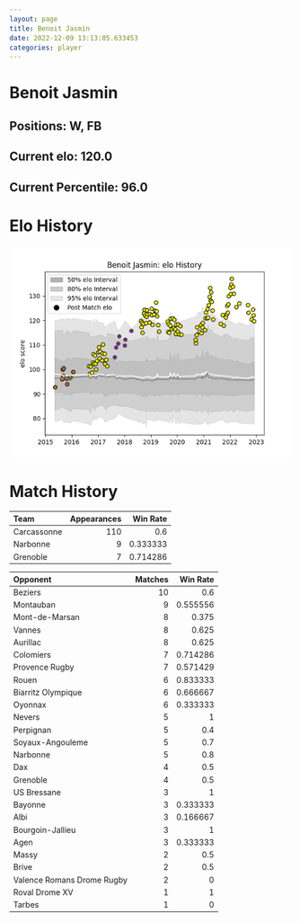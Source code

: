 ```yaml
---  
layout: page  
title: Benoit Jasmin  
date: 2022-12-09 13:13:05.633453  
categories: player  
---
```

# Benoit Jasmin

## Positions: W, FB

## Current elo: 120.0

## Current Percentile: 96.0

# Elo History


![elo history](history_BenoitJasmin.png)
# Match History


| Team        |   Appearances |   Win Rate |
|:------------|--------------:|-----------:|
| Carcassonne |           110 |   0.6      |
| Narbonne    |             9 |   0.333333 |
| Grenoble    |             7 |   0.714286 |

| Opponent                   |   Matches |   Win Rate |
|:---------------------------|----------:|-----------:|
| Beziers                    |        10 |   0.6      |
| Montauban                  |         9 |   0.555556 |
| Mont-de-Marsan             |         8 |   0.375    |
| Vannes                     |         8 |   0.625    |
| Aurillac                   |         8 |   0.625    |
| Colomiers                  |         7 |   0.714286 |
| Provence Rugby             |         7 |   0.571429 |
| Rouen                      |         6 |   0.833333 |
| Biarritz Olympique         |         6 |   0.666667 |
| Oyonnax                    |         6 |   0.333333 |
| Nevers                     |         5 |   1        |
| Perpignan                  |         5 |   0.4      |
| Soyaux-Angouleme           |         5 |   0.7      |
| Narbonne                   |         5 |   0.8      |
| Dax                        |         4 |   0.5      |
| Grenoble                   |         4 |   0.5      |
| US Bressane                |         3 |   1        |
| Bayonne                    |         3 |   0.333333 |
| Albi                       |         3 |   0.166667 |
| Bourgoin-Jallieu           |         3 |   1        |
| Agen                       |         3 |   0.333333 |
| Massy                      |         2 |   0.5      |
| Brive                      |         2 |   0.5      |
| Valence Romans Drome Rugby |         2 |   0        |
| Roval Drome XV             |         1 |   1        |
| Tarbes                     |         1 |   0        |